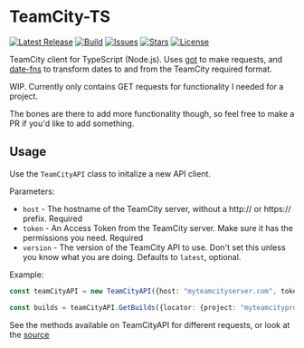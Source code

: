 # TeamCity-TS

[![Latest Release](https://img.shields.io/github/v/release/mattwilkinsonn/teamcity-ts?color=success&include_prereleases)](https://github.com/mattwilkinsonn/teamcity-ts/releases)
[![Build](https://img.shields.io/github/workflow/status/mattwilkinsonn/teamcity-ts/Test/main)](https://github.com/mattwilkinsonn/teamcity-ts/actions/workflows/test.yml)
[![Issues](https://img.shields.io/github/issues/mattwilkinsonn/teamcity-ts)](https://github.com/mattwilkinsonn/teamcity-ts/issues)
[![Stars](https://img.shields.io/github/stars/mattwilkinsonn/teamcity-ts)](https://github.com/mattwilkinsonn/teamcity-ts)
[![License](https://img.shields.io/github/license/mattwilkinsonn/teamcity-ts)](https://github.com/mattwilkinsonn/teamcity-ts/blob/main/LICENSE)

TeamCity client for TypeScript (Node.js). Uses [got](https://github.com/sindresorhus/got) to make requests, and [date-fns](https://date-fns.org/) to transform dates to and from the TeamCity required format.

WIP. Currently only contains GET requests for functionality I needed for a project.

The bones are there to add more functionality though, so feel free to make a PR if you'd like to add something.

## Usage

Use the `TeamCityAPI` class to initalize a new API client.

Parameters:

- `host` - The hostname of the TeamCity server, without a http:// or https:// prefix. Required
- `token` - An Access Token from the TeamCity server. Make sure it has the permissions you need. Required
- `version` - The version of the TeamCity API  to use. Don't set this unless you know what you are doing. Defaults to `latest`, optional.

Example:

```ts
const teamCityAPI = new TeamCityAPI({host: "myteamcityserver.com", token: "mysecrettoken"})

const builds = teamCityAPI.GetBuilds({locator: {project: "myteamcityproject"}, paginate: false})
```

See the methods available on TeamCityAPI for different requests, or look at the [source](https://github.com/mattwilkinsonn/teamcity-ts/blob/main/src/api.ts)
